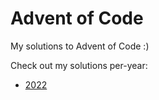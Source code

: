 # Advent of Code

My solutions to Advent of Code :)

Check out my solutions per-year:

- [2022](/years/2022)
